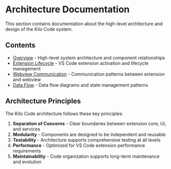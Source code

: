 # Architecture Documentation

This section contains documentation about the high-level architecture and design of the
Kilo Code system.

## Contents

- [Overview](./overview.md) - High-level system architecture and component
  relationships
- [Extension Lifecycle](./extension-lifecycle.md) - VS Code extension activation
  and lifecycle management
- [Webview Communication](./webview-communication.md) - Communication patterns
  between extension and webview
- [Data Flow](./data-flow.md) - Data flow diagrams and state management patterns

## Architecture Principles

The Kilo Code architecture follows these key principles:

1. **Separation of Concerns** - Clear boundaries between extension core, UI, and services
2. **Modularity** - Components are designed to be independent and reusable
3. **Testability** - Architecture supports comprehensive testing at all levels
4. **Performance** - Optimized for VS Code extension performance requirements
5. **Maintainability** - Code organization supports long-term maintenance and evolution
